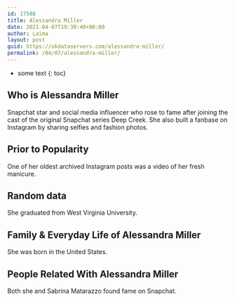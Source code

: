 ```yaml
---
id: 17508
title: Alessandra Miller
date: 2021-04-07T19:39:40+00:00
author: Laima
layout: post
guid: https://ukdataservers.com/alessandra-miller/
permalink: /04/07/alessandra-miller/
---
```


* some text
{: toc}


## Who is Alessandra Miller
                  
                  
                  
Snapchat star and social media influencer who rose to fame after joining the cast of the original Snapchat series Deep Creek. She also built a fanbase on Instagram by sharing selfies and fashion photos.
                  
              
            
              
            
                
                
                
## Prior to Popularity
                  
                  
                  
One of her oldest archived Instagram posts was a video of her fresh manicure.
                  
              
            
              
            
                
                
                
## Random data
                  
                  
                  
She graduated from West Virginia University.
                  
              
            
              
            
                
                
                
## Family & Everyday Life of Alessandra Miller
                  
                  
                  
She was born in the United States. 
                  
              
            
              
            
                
                
                
## People Related With Alessandra Miller
                  
                  
                  
Both she and Sabrina Matarazzo found fame on Snapchat. 
                  
              
            
              
            
                
              
            
              
              
            
            
              
            
          
          
          